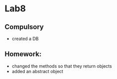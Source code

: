 # Lab8
## Compulsory
- created a DB

## Homework:
- changed the methods so that they return objects
- added an abstract object